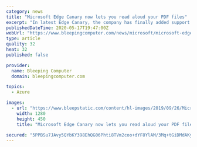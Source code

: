 ```yaml
---
category: news
title: "Microsoft Edge Canary now lets you read aloud your PDF files"
excerpt: "In latest Edge Canary, the company has finally added support fora Read Aloud feature in PDFs using their new cloud-powered voices."
publishedDateTime: 2020-05-17T19:47:00Z
webUrl: "https://www.bleepingcomputer.com/news/microsoft/microsoft-edge-canary-now-lets-you-read-aloud-your-pdf-files/"
type: article
quality: 32
heat: 32
published: false

provider:
  name: Bleeping Computer
  domain: bleepingcomputer.com

topics:
  - Azure

images:
  - url: "https://www.bleepstatic.com/content/hl-images/2019/09/26/Microsoft-Edge-Beta1.jpg"
    width: 1280
    height: 450
    title: "Microsoft Edge Canary now lets you read aloud your PDF files"

secured: "5PPBSu7JAvy5QYbKY398EhQG06Phti8TVm2coo+dYF8YlAM/3Mq+tGiDMdAKymqSh1O3Yl1X07oWJwLJrumZxz5SFdD8F2Yq9ivabal6khfMU4dZ1Ht2SxebFhwdGvbQDgF2V9MFj+NdvOm8IxD+RYaz9zIedG1LQsEyYlijOBnrQ3gpSz1MyTj94bWdfRoovv0bv+urRFWHW7YLHa08hAOuCfOpiqLp14v4c4Cxp7vWzdajm0av9lf2MPG3WqKlYmWhZoQWny5Dgh261KbkoGHve7WnOMUtzxAb3y3JcWER4u0Wmrl1TMXz4MSkksgFyZ6wBHAWmn3CkJux/b4W4nmZUiEMbTHMf4sNZLclMKIAyCBwVJliFlWhivo+NSyQ+lIy4rOmxSVGNoTKu8c0cvWTP5SFD7tKySMX6OLrkdvfclAAreDkMmwflCmq81xCubaMbhhWkqGj3oxDW7ez+FqwNhjT3axJ2gPPGQ/Um20=;JsQ1wNetH+hAeiswskv8Tw=="
---
```


